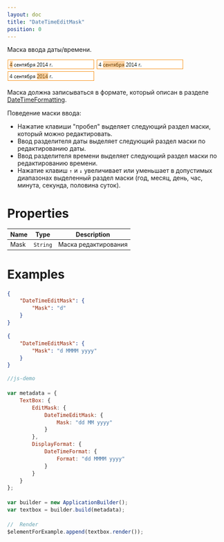 ```yaml
---
layout: doc
title: "DateTimeEditMask"
position: 0
---
```


Маска ввода даты/времени.

![](../assets/DateTimeEditMask_Ex_00.png) ![](../assets/DateTimeEditMask_Ex_01.png) ![](../assets/DateTimeEditMask_Ex_02.png)

Маска должна записываться в формате, который описан в разделе [DateTimeFormatting](../../Culture/Culture.dateTimeFormatting/).
   
Поведение маски ввода:

* Нажатие клавиши "пробел" выделяет следующий раздел маски, который можно редактировать.
* Ввод разделителя даты выделяет следующий раздел маски по редактированию даты.
* Ввод разделителя времени выделяет следующий раздел маски по редактированию времени.
* Нажатие клавиш `↑` и `↓` увеличивает или уменьшает в допустимых диапазонах выделенный раздел маски (год, месяц, день, час, минута, секунда, половина суток).

# Properties

|Name|Type|Description|
|----|----|-----------|
|Mask|`String`|Маска редактирования|

# Examples

```json
{
    "DateTimeEditMask": {
        "Mask": "d"
    }
}
```   
 
```json
{
    "DateTimeEditMask": {
        "Mask": "d MMMM yyyy"
    }
}
```  

```js
//js-demo

var metadata = {
    TextBox: {
        EditMask: {
            DateTimeEditMask: {
                Mask: "dd MM yyyy"
            }
        },
        DisplayFormat: {
            DateTimeFormat: {
                Format: "dd MMMM yyyy"
            }
        }
    }
};

var builder = new ApplicationBuilder();
var textbox = builder.build(metadata);

//  Render
$elementForExample.append(textbox.render());
```